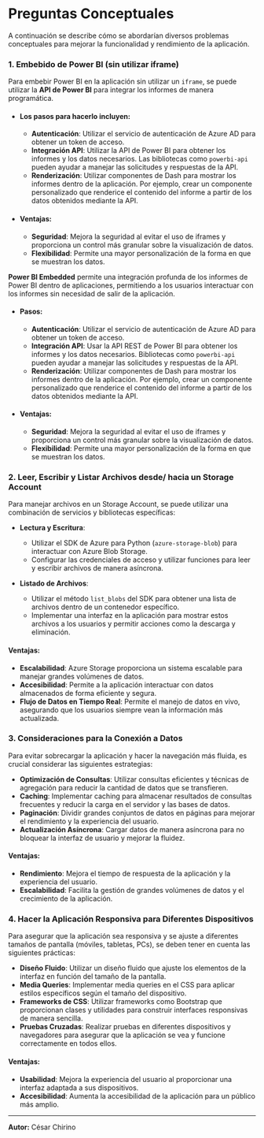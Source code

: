 # Preguntas Conceptuales

A continuación se describe cómo se abordarían diversos problemas conceptuales para mejorar la funcionalidad y rendimiento de la aplicación.

### 1. Embebido de Power BI (sin utilizar iframe)

Para embebir Power BI en la aplicación sin utilizar un `iframe`, se puede utilizar la **API de Power BI** para integrar los informes de manera programática. 

- #### Los pasos para hacerlo incluyen:

    - **Autenticación**: Utilizar el servicio de autenticación de Azure AD para obtener un token de acceso.
    - **Integración API**: Utilizar la API de Power BI para obtener los informes y los datos necesarios. Las bibliotecas como `powerbi-api` pueden ayudar a manejar las solicitudes y respuestas de la API.
    - **Renderización**: Utilizar componentes de Dash para mostrar los informes dentro de la aplicación. Por ejemplo, crear un componente personalizado que renderice el contenido del informe a partir de los datos obtenidos mediante la API.

- #### Ventajas:
  - **Seguridad**: Mejora la seguridad al evitar el uso de iframes y proporciona un control más granular sobre la visualización de datos.
  - **Flexibilidad**: Permite una mayor personalización de la forma en que se muestran los datos.

**Power BI Embedded** permite una integración profunda de los informes de Power BI dentro de aplicaciones, permitiendo a los usuarios interactuar con los informes sin necesidad de salir de la aplicación.

- #### Pasos: 
    
  - **Autenticación**: Utilizar el servicio de autenticación de Azure AD para obtener un token de acceso.
  - **Integración API**: Usar la API REST de Power BI para obtener los informes y los datos necesarios. Bibliotecas como `powerbi-api` pueden ayudar a manejar las solicitudes y respuestas de la API.
  - **Renderización**: Utilizar componentes de Dash para mostrar los informes dentro de la aplicación. Por ejemplo, crear un componente personalizado que renderice el contenido del informe a partir de los datos obtenidos mediante la API.

- #### Ventajas:
    - **Seguridad**: Mejora la seguridad al evitar el uso de iframes y proporciona un control más granular sobre la visualización de datos.
    - **Flexibilidad**: Permite una mayor personalización de la forma en que se muestran los datos.

### 2. Leer, Escribir y Listar Archivos desde/ hacia un Storage Account

Para manejar archivos en un Storage Account, se puede utilizar una combinación de servicios y bibliotecas específicas:

- **Lectura y Escritura**:
  - Utilizar el SDK de Azure para Python (`azure-storage-blob`) para interactuar con Azure Blob Storage.
  - Configurar las credenciales de acceso y utilizar funciones para leer y escribir archivos de manera asíncrona.

- **Listado de Archivos**:
  - Utilizar el método `list_blobs` del SDK para obtener una lista de archivos dentro de un contenedor específico.
  - Implementar una interfaz en la aplicación para mostrar estos archivos a los usuarios y permitir acciones como la descarga y eliminación.

#### Ventajas:
- **Escalabilidad**: Azure Storage proporciona un sistema escalable para manejar grandes volúmenes de datos.
- **Accesibilidad**: Permite a la aplicación interactuar con datos almacenados de forma eficiente y segura.
- **Flujo de Datos en Tiempo Real**: Permite el manejo de datos en vivo, asegurando que los usuarios siempre vean la información más actualizada.

### 3. Consideraciones para la Conexión a Datos

Para evitar sobrecargar la aplicación y hacer la navegación más fluida, es crucial considerar las siguientes estrategias:

- **Optimización de Consultas**: Utilizar consultas eficientes y técnicas de agregación para reducir la cantidad de datos que se transfieren.
- **Caching**: Implementar caching para almacenar resultados de consultas frecuentes y reducir la carga en el servidor y las bases de datos.
- **Paginación**: Dividir grandes conjuntos de datos en páginas para mejorar el rendimiento y la experiencia del usuario.
- **Actualización Asíncrona**: Cargar datos de manera asíncrona para no bloquear la interfaz de usuario y mejorar la fluidez.

#### Ventajas:
- **Rendimiento**: Mejora el tiempo de respuesta de la aplicación y la experiencia del usuario.
- **Escalabilidad**: Facilita la gestión de grandes volúmenes de datos y el crecimiento de la aplicación.

### 4. Hacer la Aplicación Responsiva para Diferentes Dispositivos

Para asegurar que la aplicación sea responsiva y se ajuste a diferentes tamaños de pantalla (móviles, tabletas, PCs), se deben tener en cuenta las siguientes prácticas:

- **Diseño Fluido**: Utilizar un diseño fluido que ajuste los elementos de la interfaz en función del tamaño de la pantalla.
- **Media Queries**: Implementar media queries en el CSS para aplicar estilos específicos según el tamaño del dispositivo.
- **Frameworks de CSS**: Utilizar frameworks como Bootstrap que proporcionan clases y utilidades para construir interfaces responsivas de manera sencilla.
- **Pruebas Cruzadas**: Realizar pruebas en diferentes dispositivos y navegadores para asegurar que la aplicación se vea y funcione correctamente en todos ellos.

#### Ventajas:
- **Usabilidad**: Mejora la experiencia del usuario al proporcionar una interfaz adaptada a sus dispositivos.
- **Accesibilidad**: Aumenta la accesibilidad de la aplicación para un público más amplio.

---

**Autor:** César Chirino